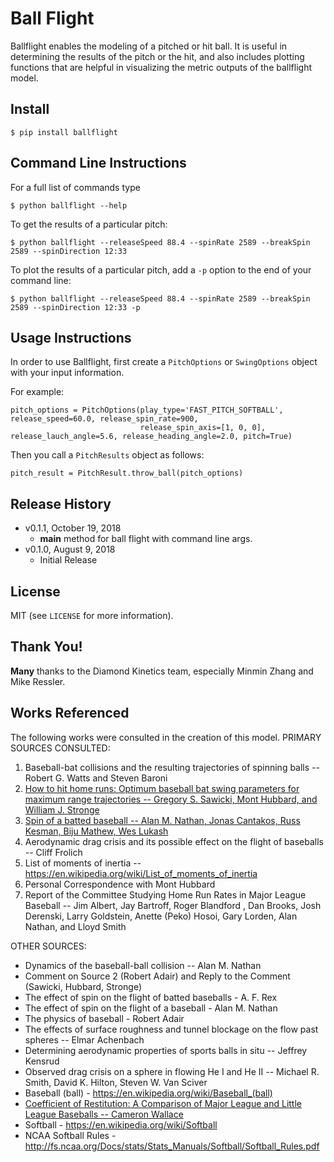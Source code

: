 # Ball Flight

Ballflight enables the modeling of a pitched or hit ball. It is useful in determining the results of the pitch or the
hit, and also includes plotting functions that are helpful in visualizing the metric outputs of the ballflight model.


## Install
```
$ pip install ballflight
```

## Command Line Instructions
For a full list of commands type
```
$ python ballflight --help
```
To get the results of a particular pitch:
```
$ python ballflight --releaseSpeed 88.4 --spinRate 2589 --breakSpin 2589 --spinDirection 12:33
```
To plot the results of a particular pitch, add a `-p` option to the end of your command line:
```
$ python ballflight --releaseSpeed 88.4 --spinRate 2589 --breakSpin 2589 --spinDirection 12:33 -p
```

## Usage Instructions

In order to use Ballflight, first create a `PitchOptions` or `SwingOptions` object with your input information.

For example:
```
pitch_options = PitchOptions(play_type='FAST_PITCH_SOFTBALL', release_speed=60.0, release_spin_rate=900,
                             release_spin_axis=[1, 0, 0], release_lauch_angle=5.6, release_heading_angle=2.0, pitch=True)
```

Then you call a `PitchResults` object as follows:
```
pitch_result = PitchResult.throw_ball(pitch_options)
```





## Release History
- v0.1.1, October 19, 2018
  - __main__ method for ball flight with command line args.
- v0.1.0, August 9, 2018
  - Initial Release


## License

MIT (see `LICENSE` for more information).


## Thank You!

**Many** thanks to the Diamond Kinetics team, especially Minmin Zhang and Mike Ressler.


## Works Referenced

The following works were consulted in the creation of this model.
PRIMARY SOURCES CONSULTED:
1. Baseball-bat collisions and the resulting trajectories of spinning balls -- Robert G. Watts and Steven Baroni
2. [How to hit home runs: Optimum baseball bat swing parameters for maximum range trajectories -- Gregory S. Sawicki, Mont Hubbard, and William J. Stronge](https://pdfs.semanticscholar.org/3311/8293e2a5f7fadde1cbdc6c5a9a67b10706fa.pdf)
3. [Spin of a batted baseball -- Alan M. Nathan, Jonas Cantakos, Russ Kesman, Biju Mathew, Wes Lukash](http://baseball.physics.illinois.edu/ProcediaEngineering34Spin.pdf)
4. Aerodynamic drag crisis and its possible effect on the flight of baseballs -- Cliff Frolich
5. List of moments of inertia -- https://en.wikipedia.org/wiki/List_of_moments_of_inertia
6. Personal Correspondence with Mont Hubbard
7. Report of the Committee Studying Home Run Rates in Major League Baseball -- Jim Albert, Jay Bartroff,
    Roger Blandford , Dan Brooks, Josh Derenski, Larry Goldstein, Anette (Peko) Hosoi, Gary Lorden, Alan Nathan,
    and Lloyd Smith

OTHER SOURCES:
- Dynamics of the baseball-ball collision -- Alan M. Nathan
- Comment on Source 2 (Robert Adair) and Reply to the Comment (Sawicki, Hubbard, Stronge)
- The effect of spin on the flight of batted baseballs - A. F. Rex
- The effect of spin on the flight of a baseball - Alan M. Nathan
- The physics of baseball - Robert Adair
- The effects of surface roughness and tunnel blockage on the flow past spheres -- Elmar Achenbach
- Determining aerodynamic properties of sports balls in situ -- Jeffrey Kensrud
- Observed drag crisis on a sphere in flowing He I and He II -- Michael R. Smith, David K. Hilton, Steven W. Van Sciver
- Baseball (ball) - https://en.wikipedia.org/wiki/Baseball_(ball)
- [Coefficient of Restitution: A Comparison of Major League and Little League Baseballs -- Cameron Wallace](http://cssf.usc.edu/History/2008/Projects/J1935.pdf)
- Softball - https://en.wikipedia.org/wiki/Softball
- NCAA Softball Rules - http://fs.ncaa.org/Docs/stats/Stats_Manuals/Softball/Softball_Rules.pdf

